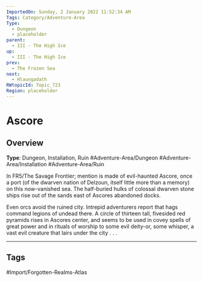 ```yaml
---
ImportedOn: Sunday, 2 January 2022 11:52:34 AM
Tags: Category/Adventure-Area
Type:
  - Dungeon
  - placeholder
parent:
  - III - The High Ice
up:
  - III - The High Ice
prev:
  - The Frozen Sea
next:
  - Hlaungadath
RWtopicId: Topic_723
Region: placeholder
---
```

# Ascore
## Overview
**Type**: Dungeon, Installation, Ruin
#Adventure-Area/Dungeon #Adventure-Area/Installation #Adventure-Area/Ruin

In FR5/The Savage Frontier; mention is made of evil-haunted Ascore, once a port (of the dwarven nation of Delzoun, itself little more than a memory) on this now-vanished sea. The half-buried hulks of colossal dwarven stone ships rise out of the sands east of Ascores abandoned docks.

Even orcs avoid the ruined city. Intrepid adventurers report that hags command legions of undead there. A circle of thirteen tall, fivesided red pyramids rises in Ascores center, and seems to be used in covey spells of great power and in rituals of worship to some evil deity-or, some whisper, a vast evil creature that lairs under the city . . .


---
## Tags
#Import/Forgotten-Realms-Atlas


